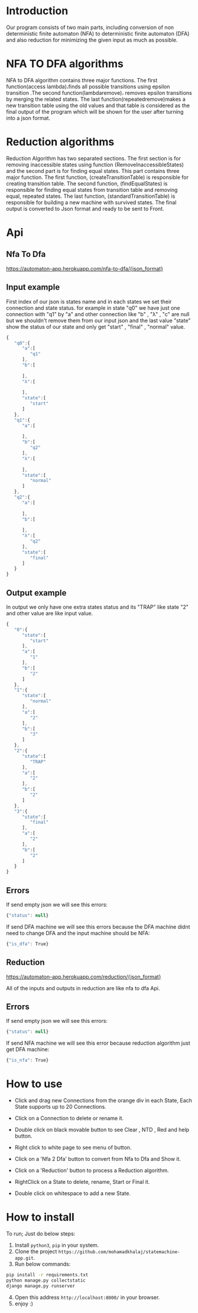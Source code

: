 # Introduction

Our program consists of two main parts, including conversion of non deterministic finite automaton (NFA) to deterministic finite automaton (DFA) and also reduction for minimizing the given input as much as possible.




# NFA TO DFA algorithms

NFA to DFA algorithm contains three major functions. The first function(access lambda)،finds all possible transitions using epsilon transition .The second function(lambdaremove)، removes epsilon transitions by merging the related states. The last function(repeatedremove)makes a new transition table using the old values and that table is considered as the final output of the program which will be shown for the user after turning into a json format.




# Reduction algorithms

Reduction Algorithm has two separated sections. The first section is for removing inaccessible states using function (RemoveInaccessibleStates) and the second part is for finding equal states. This part contains three major function. The first function, (createTransitionTable) is responsible for creating transition table. The second function, (findEqualStates) is responsible for finding equal states from transition table and removing equal, repeated states. The last function, (standardTransitionTable) is responsible for building a new machine with survived states. The final output is converted to Json format and ready to be sent to Front.




# Api

## Nfa To Dfa
https://automaton-app.herokuapp.com/nfa-to-dfa/{json_format}

## Input example

First index of our json is states name and in each states we set their connection and state status. for example in state "q0" we have just one connection with "q1" by "a" and other connection like "b" , "λ" , "c" are null but we shouldn't remove them from our input json and the last value "state" show the status of our state and only get "start" , "final" , "normal" value.
```javascript
{
   "q0":{
      "a":[
         "q1"
      ],
      "b":[
         
      ],
      "λ":[
         
      ],
      "state":[
         "start"
      ]
   },
   "q1":{
      "a":[
         
      ],
      "b":[
         "q2"
      ],
      "λ":[
         
      ],
      "state":[
         "normal"
      ]
   },
   "q2":{
      "a":[
         
      ],
      "b":[
         
      ],
      "λ":[
         "q2"
      ],
      "state":[
         "final"
      ]
   }
}
```
## Output example

In output we only have one extra states status and its "TRAP" like state "2" and other value are like input value.
```javascript
{
   "0":{
      "state":[
         "start"
      ],
      "a":[
         "1"
      ],
      "b":[
         "2"
      ]
   },
   "1":{
      "state":[
         "normal"
      ],
      "a":[
         "2"
      ],
      "b":[
         "3"
      ]
   },
   "2":{
      "state":[
         "TRAP"
      ],
      "a":[
         "2"
      ],
      "b":[
         "2"
      ]
   },
   "3":{
      "state":[
         "final"
      ],
      "a":[
         "2"
      ],
      "b":[
         "2"
      ]
   }
}
```
## Errors

If send empty json we will see this errors:
```javascript
{"status": null}
```
If send DFA machine we will see this errors because the DFA machine didnt need to change DFA and the input machine should be NFA:
```javascript
{"is_dfa": True}
```
## Reduction
https://automaton-app.herokuapp.com/reduction/{json_format}

All of the inputs and outputs in reduction are like nfa to dfa Api.

## Errors

If send empty json we will see this errors:
```javascript
{"status": null}
```
If send NFA machine we will see this error because reduction algorithm just get DFA machine:
```javascript
{"is_nfa": True}
```


# How to use

- Click and drag new Connections from the orange div in each State, Each State supports up to 20 Connections.

- Click on a Connection to delete or rename it.

- Double click on black movable button to see Clear , NTD , Red and help button.

- Right click to white page to see menu of button.

- Click on a 'Nfa 2 Dfa' button to convert from Nfa to Dfa and Show it.

- Click on a 'Reduction' button to process a Reduction algorithm.

- RightClick on a State to delete, rename, Start or Final it.

- Double click on whitespace to add a new State.

# How to install

To run; Just do below steps:

1. Install `python3`, `pip` in your system.
2. Clone the project `https://github.com/mohamadkhalaj/statemachine-app.git`.
3. Run below commands:

  ```bash
  pip install -r requirements.txt
  python manage.py collectstatic 
  django manage.py runserver
  ```
4. Open this address `http://localhost:8000/` in your browser.
5. enjoy :)